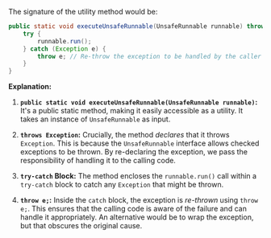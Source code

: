 The signature of the utility method would be:

```java
public static void executeUnsafeRunnable(UnsafeRunnable runnable) throws Exception {
    try {
        runnable.run();
    } catch (Exception e) {
        throw e; // Re-throw the exception to be handled by the caller
    }
}
```

**Explanation:**

1.  **`public static void executeUnsafeRunnable(UnsafeRunnable runnable)`:**  It's a public static method, making it easily accessible as a utility. It takes an instance of `UnsafeRunnable` as input.

2.  **`throws Exception`:**  Crucially, the method *declares* that it throws `Exception`. This is because the `UnsafeRunnable` interface allows checked exceptions to be thrown. By re-declaring the exception, we pass the responsibility of handling it to the calling code.

3.  **`try-catch` Block:** The method encloses the `runnable.run()` call within a `try-catch` block to catch any `Exception` that might be thrown.

4.  **`throw e;`:** Inside the `catch` block, the exception is *re-thrown* using `throw e;`.  This ensures that the calling code is aware of the failure and can handle it appropriately.  An alternative would be to wrap the exception, but that obscures the original cause.